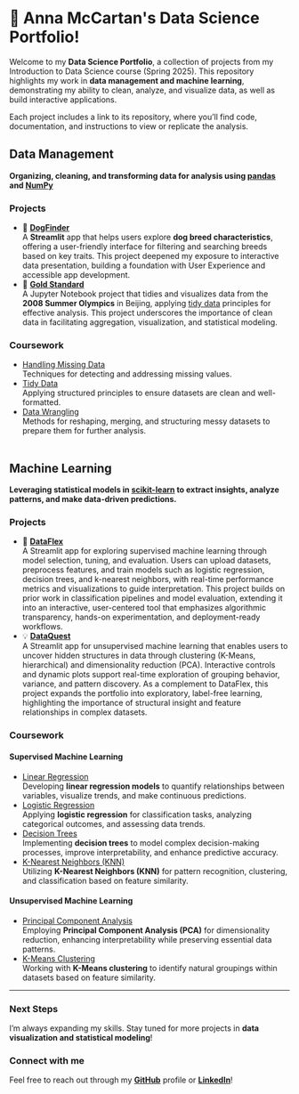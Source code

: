# :sunflower: Anna McCartan's Data Science Portfolio!

Welcome to my **Data Science Portfolio**, a collection of projects from my Introduction to Data Science course (Spring 2025). This repository highlights my work in **data management and machine learning**, demonstrating my ability to clean, analyze, and visualize data, as well as build interactive applications.

Each project includes a link to its repository, where you’ll find code, documentation, and instructions to view or replicate the analysis.

## Data Management
**Organizing, cleaning, and transforming data for analysis using [pandas](https://pandas.pydata.org/) and [NumPy](https://numpy.org/)**  
### Projects
- :dog: [**DogFinder**](https://github.com/annamccartan3/MCCARTAN-Data-Science-Portfolio/tree/main/basic_streamlit_app)<br> 
  A **Streamlit** app that helps users explore **dog breed characteristics**, offering a user-friendly interface for filtering and searching breeds based on key traits. This project deepened my exposure to interactive data presentation, building a foundation with User Experience and accessible app development.
- :medal_sports: [**Gold Standard**](https://github.com/annamccartan3/MCCARTAN-Data-Science-Portfolio/tree/main/TidyData-Project)<br>
  A Jupyter Notebook project that tidies and visualizes data from the **2008 Summer Olympics** in Beijing, applying [tidy data](https://vita.had.co.nz/papers/tidy-data.pdf) principles for effective analysis. This project underscores the importance of clean data in facilitating aggregation, visualization, and statistical modeling.
### Coursework
- [Handling Missing Data](https://github.com/annamccartan3/MCCARTAN-Data-Science-Portfolio/tree/main/handling_missing_data)<br>
  Techniques for detecting and addressing missing values.
- [Tidy Data](https://github.com/annamccartan3/MCCARTAN-Data-Science-Portfolio/tree/main/tidy_data)<br>
  Applying structured principles to ensure datasets are clean and well-formatted.
- [Data Wrangling](https://github.com/annamccartan3/MCCARTAN-Data-Science-Portfolio/tree/main/data_wrangling)<br>
  Methods for reshaping, merging, and structuring messy datasets to prepare them for further analysis.<br><br>

## Machine Learning  
**Leveraging statistical models in [scikit-learn](https://scikit-learn.org/stable/) to extract insights, analyze patterns, and make data-driven predictions.**
### Projects
- :robot: [**DataFlex**](https://github.com/annamccartan3/MCCARTAN-Data-Science-Portfolio/tree/main/MLStreamlitApp)<br> 
A Streamlit app for exploring supervised machine learning through model selection, tuning, and evaluation. Users can upload datasets, preprocess features, and train models such as logistic regression, decision trees, and k-nearest neighbors, with real-time performance metrics and visualizations to guide interpretation. This project builds on prior work in classification pipelines and model evaluation, extending it into an interactive, user-centered tool that emphasizes algorithmic transparency, hands-on experimentation, and deployment-ready workflows.
- :bulb: [**DataQuest**](https://github.com/annamccartan3/MCCARTAN-Data-Science-Portfolio/tree/main/MLUnsupervisedApp)<br> 
A Streamlit app for unsupervised machine learning that enables users to uncover hidden structures in data through clustering (K-Means, hierarchical) and dimensionality reduction (PCA). Interactive controls and dynamic plots support real-time exploration of grouping behavior, variance, and pattern discovery. As a complement to DataFlex, this project expands the portfolio into exploratory, label-free learning, highlighting the importance of structural insight and feature relationships in complex datasets.

### Coursework
#### Supervised Machine Learning
- [Linear Regression](https://github.com/annamccartan3/MCCARTAN-Data-Science-Portfolio/tree/main/linear_regression)  
  Developing **linear regression models** to quantify relationships between variables, visualize trends, and make continuous predictions.  
- [Logistic Regression](https://github.com/annamccartan3/MCCARTAN-Data-Science-Portfolio/tree/main/logistic_regression)  
  Applying **logistic regression** for classification tasks, analyzing categorical outcomes, and assessing data trends.  
- [Decision Trees](https://github.com/annamccartan3/MCCARTAN-Data-Science-Portfolio/tree/main/decision_trees)  
  Implementing **decision trees** to model complex decision-making processes, improve interpretability, and enhance predictive accuracy.  
- [K-Nearest Neighbors (KNN)](https://github.com/annamccartan3/MCCARTAN-Data-Science-Portfolio/tree/main/k_nearest_neighbors)  
  Utilizing **K-Nearest Neighbors (KNN)** for pattern recognition, clustering, and classification based on feature similarity.

#### Unsupervised Machine Learning
- [Principal Component Analysis](https://github.com/annamccartan3/MCCARTAN-Data-Science-Portfolio/tree/main/principal_component_analysis)  
  Employing **Principal Component Analysis (PCA)** for dimensionality reduction, enhancing interpretability while preserving essential data patterns.
- [K-Means Clustering](https://github.com/annamccartan3/MCCARTAN-Data-Science-Portfolio/tree/main/k_means_clustering)  
  Working with **K-Means clustering** to identify natural groupings within datasets based on feature similarity.

---
### Next Steps
I’m always expanding my skills. Stay tuned for more projects in **data visualization and statistical modeling**!  

### Connect with me
Feel free to reach out through my [**GitHub**](https://github.com/annamccartan3) profile or [**LinkedIn**](https://www.linkedin.com/in/anna-mccartan/)!  
